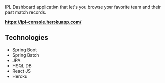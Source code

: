 IPL Dashboard application that let's you browse your favorite team and their past match records.

**https://ipl-console.herokuapp.com/**

## Technologies ##

* Spring Boot
* Spring Batch
* JPA
* HSQL DB
* React JS
* Heroku
